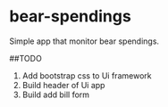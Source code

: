 # bear-spendings
Simple app that monitor bear spendings. 

##TODO

1. Add bootstrap css to Ui framework
2. Build header of Ui app
3. Build add bill form
